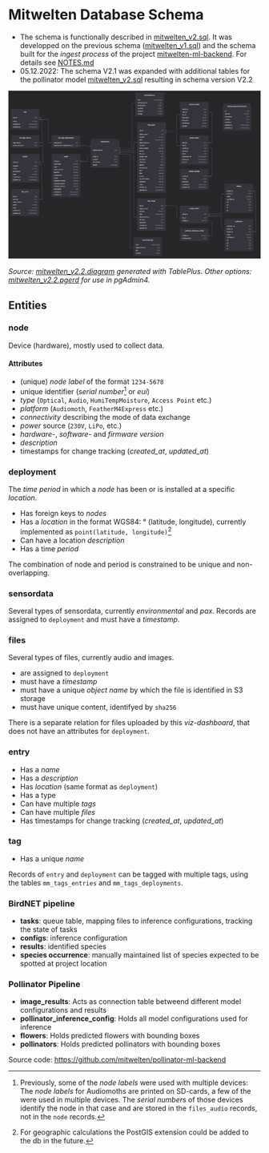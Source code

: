 # Mitwelten Database Schema

- The schema is functionally described in [mitwelten_v2.sql](./mitwelten_v2.sql). It was developped on the previous schema ([mitwelten_v1.sql](./mitwelten_v1.sql)) and the schema built for the _ingest process_ of the project [mitwelten-ml-backend](https://github.com/mitwelten/mitwelten-ml-backend). For details see [NOTES.md](./NOTES.md)
- 05.12.2022: The schema V2.1 was expanded with additional tables for the pollinator model [mitwelten_v2.sql](./assets/diagram_v2.2.png) resulting in schema version V2.2

![schema_v2.2](./assets/diagram_v2.2.png)

_Source: [mitwelten_v2.2.diagram](./mitwelten_v2.2.diagram) generated with TablePlus. Other options: [mitwelten_v2.2.pgerd](./mitwelten_v2.1.pgerd) for use in pgAdmin4._

## Entities

### node

Device (hardware), mostly used to collect data.

#### Attributes

- (unique) _node label_ of the format `1234-5678`
- unique identifier (_serial number_[^node_labels_sn] or _eui_)
- _type_ (`Optical`, `Audio`, `HumiTempMoisture`, `Access Point` etc.)
- _platform_ (`Audiomoth`, `FeatherM4Express` etc.)
- _connectivity_ describing the mode of data exchange
- _power_ source (`230V`, `LiPo`, etc.)
- _hardware-_, _software-_ and _firmware version_
- _description_
- timestamps for change tracking (_created\_at_, _updated\_at_)

[^node_labels_sn]: Previously, some of the _node labels_ were used with multiple devices: The _node labels_ for Audiomoths are printed on SD-cards, a few of the were used in multiple devices. The _serial numbers_ of those devices identify the node in that case and are stored in the `files_audio` records, not in the `node` records.

### deployment

The _time period_ in which a _node_ has been or is installed at a specific _location_.

- Has foreign keys to _nodes_
- Has a _location_ in the format WGS84: ° (latitude, longitude), currently implemented as `point(latitude, longitude)`[^postgis_ext]
- Can have a location _description_
- Has a time _period_

The combination of node and period is constrained to be unique and non-overlapping.

[^postgis_ext]: For geographic calculations the PostGIS extension could be added to the db in the future.

### sensordata

Several types of sensordata, currently _environmental_ and _pax_. Records are assigned to `deployment` and must have a _timestamp_.

### files

Several types of files, currently audio and images.

- are assigned to `deployment`
- must have a _timestamp_
- must have a unique _object name_ by which the file is identified in S3 storage
- must have unique content, identifyed by `sha256`

There is a separate relation for files uploaded by this _viz-dashboard_, that does not
have an attributes for `deployment`.

### entry

- Has a _name_
- Has a _description_
- Has _location_ (same format as `deployment`)
- Has a type
- Can have multiple _tags_
- Can have multiple _files_
- Has timestamps for change tracking (_created\_at_, _updated\_at_)

### tag

- Has a unique _name_

Records of `entry` and `deployment` can be tagged with multiple tags, using the tables `mm_tags_entries` and `mm_tags_deployments`.

### BirdNET pipeline

- __tasks__: queue table, mapping files to inference configurations, tracking the state of tasks
- __configs__: inference configuration
- __results__: identified species
- __species occurrence__: manually maintained list of species expected to be spotted at project location

### Pollinator Pipeline

- **image_results**: Acts as connection table betweend different model configurations and results
- **pollinator_inference_config**: Holds all model configurations used for inference
- **flowers**: Holds predicted flowers with bounding boxes
- **pollinators**: Holds predicted pollinators with bounding boxes

Source code: https://github.com/mitwelten/pollinator-ml-backend
